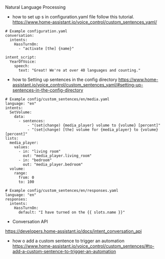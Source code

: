 Natural Language Processing


- how to set up  s in configuration.yaml  file follow this tutorial.
https://www.home-assistant.io/voice_control/custom_sentences_yaml/

~~~
# Example configuration.yaml
conversation:
  intents:
    HassTurnOn:
      - "activate [the] {name}"

intent_script:
  YearOfVoice:
    speech:
      text: "Great! We're at over 40 languages and counting."      
~~~

- how to Setting up sentences in the config directory
https://www.home-assistant.io/voice_control/custom_sentences_yaml/#setting-up-sentences-in-the-config-directory
~~~
# Example config/custom_sentences/en/media.yaml
language: "en"
intents:
  SetVolume:
    data:
      - sentences:
          - "(set|change) {media_player} volume to {volume} [percent]"
          - "(set|change) [the] volume for {media_player} to {volume} [percent]"
lists:
  media_player:
    values:
      - in: "living room"
        out: "media_player.living_room"
      - in: "bedroom"
        out: "media_player.bedroom"
  volume:
    range:
      from: 0
      to: 100
~~~

~~~
# Example config/custom_sentences/en/responses.yaml
language: "en"
responses:
  intents:
    HassTurnOn:
      default: "I have turned on the {{ slots.name }}"
~~~


- Conversation API

https://developers.home-assistant.io/docs/intent_conversation_api

- how o add a custom sentence to trigger an automation 
https://www.home-assistant.io/voice_control/custom_sentences/#to-add-a-custom-sentence-to-trigger-an-automation